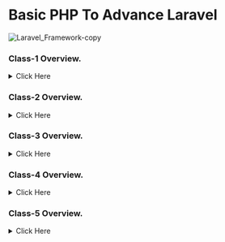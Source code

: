 # Basic PHP To Advance Laravel

![Laravel_Framework-copy](https://user-images.githubusercontent.com/91025640/162565321-22c6509d-0931-41fa-a3f7-6504002479f0.jpg)


<!-- class-1 overview start -->
### Class-1 Overview.

<details>
  <summary>Click Here</summary>

#### 1. Github.

- What is Git & Github

- Why need Git & Github

- Git bash Downloads & Installation

- Create an Account on Github

- Create project Local to Online

- Create Project Online

- How to fork any github project from another account.

#### 2. IDE / Code Editor.

 - Vs Code Downloads.

 - Vs Code Editor keyboard shortcuts.
  
 - Important Package installation



</details>
<!-- class-1 overview end -->

<!-- class-2 overview start -->
### Class-2 Overview.

<details>

<summary>Click Here</summary>

#### 1. PHP Language.

- History of php.

- How does php work.

- Power of php.
  
#### 2. Environment setup, Code Structure & Run Code.

- Server setup.

- Code syntax & run code.

- How to write Php code in html.

#### 3. Variable.

- What is Variable?.

- Declaration rules of common variables.

- Declaration rules of Constant variables 
   
   ``` 
   define(name, value, case-insensitive) 
   ```

- Different between variable & constant.


#### 4. Print Way.

- Concat string, inverted comma.

- echo, Printf, sprintf.


#### 5. Different types of Data types.

- Most commonly used scalar (মৌলিক) data types - (String, Integer, float, Boolean).

- Compound (যৌগিক) data types - (Array, Object).

- Null, Resource-.

  </details>
<!-- class-2 overview end -->

<!-- class-3 overview start -->
### Class-3 Overview.

<details>

<summary> Click Here</summary>

#### 1. Operators and its types in php.


- Arithmetic (গাণিতিক অপারেটর) 

  ``` 
   + ,  - ,  * ,  / ,  % (Modulus),  ** (Exponentiation)
  ```

- Assignment (নির্ধারণ অপারেটর).
  
  ``` 
   =, +=, -=, *=, /=
  ```

- Comparison (তুলনা).
  
  ``` 
   ==, !=, ===, !==, < (less), > (greater), <=, >=
  ```

- Increment / decrement.
  
  ``` 
  ++a, a++, --a, a-- 
  ```

- Logical and others.

  ``` 
   !, &&, || 
  ```

 #### 1. Statements.

- If

- Else

- Else if

- Switch


 </details>
<!-- class-3 overview end -->

<!-- class-4 overview start -->
### Class-4 Overview.

<details>

<summary> Click Here</summary>

  1. #### Loop.
   
- Operator: Increment (++) and Decrement (--).    

- For Loop.
    ```
    for ($x = 0; $x <= 10; $x++) {
    echo "The number is: $x <br>";
    } 
    ```

- While loop.
    ```
    $x = 1;
    while($x <= 5) {
    echo "The number is: $x <br>";
    $x++;
    } 
    ```

- Do while.
    ```
    $x = 1;
    do {
    echo "The number is: $x <br>";
    $x++;
    } while ($x <= 5);
    ```

- Foreach.
    ```
    $colors = array("red", "green", "blue", "yellow");
    foreach ($colors as $value) {
    echo "$value <br>";
    }
    ```


</details>
<!-- class-1 overview end -->

<!-- class-4 overview start -->
### Class-5 Overview.

<details>

<summary> Click Here</summary>

  1. #### break.

    ```
    for ($x = 0; $x < 10; $x++) {
      if ($x == 4) {
        break;
      }
      echo "The number is: $x <br>";
    }

    ```

  2. continue.
  3. #### Indexed array.
  4. #### Associative array.
  5. #### Multidimensional array.









</details>